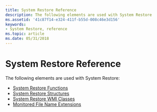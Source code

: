 ```yaml
---
title: System Restore Reference
description: The following elements are used with System Restore
ms.assetid: '41c87f14-e324-411f-b55d-008c46e3d156'
keywords:
- System Restore, reference
ms.topic: article
ms.date: 05/31/2018
---
```


# System Restore Reference

The following elements are used with System Restore:

-   [System Restore Functions](system-restore-functions.md)
-   [System Restore Structures](system-restore-structures.md)
-   [System Restore WMI Classes](system-restore-wmi-classes.md)
-   [Monitored File Name Extensions](monitored-file-extensions.md)

 

 





